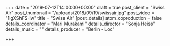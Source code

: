 +++
date = "2019-07-12T14:00:00+00:00"
draft = true
post_client = "Swiss Air"
post_thumbnail = "/uploads/2018/09/19/swissair.jpg"
post_video = "1IgXShFS-Iw"
title = "Swiss Air"
[post_details]
atom_coproduction = false
details_coordinator = "Mari Murakami"
details_director = "Sonja Heiss"
details_music = ""
details_producer = "Berlin - Loc"

+++

